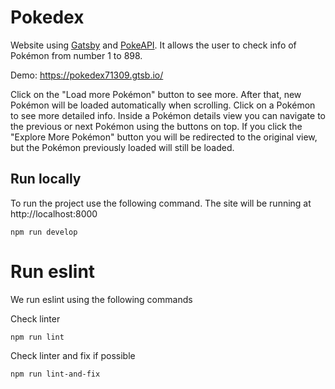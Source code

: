 # Pokedex
Website using [Gatsby](https://www.gatsbyjs.com/) and [PokeAPI](https://pokeapi.co/). It allows the user to check info of Pokémon from number 1 to 898.

Demo: https://pokedex71309.gtsb.io/

Click on the "Load more Pokémon" button to see more. After that, new Pokémon will be loaded automatically when scrolling. Click on a Pokémon to see more detailed info. Inside a Pokémon details view you can navigate to the previous or next Pokémon using the buttons on top. If you click the "Explore More Pokémon" button you will be redirected to the original view, but the Pokémon previously loaded will still be loaded.

## Run locally
To run the project use the following command. The site will be running at http://localhost:8000

```
npm run develop
```

# Run eslint
We run eslint using the following commands

Check linter
```
npm run lint
```

Check linter and fix if possible
```
npm run lint-and-fix
```
